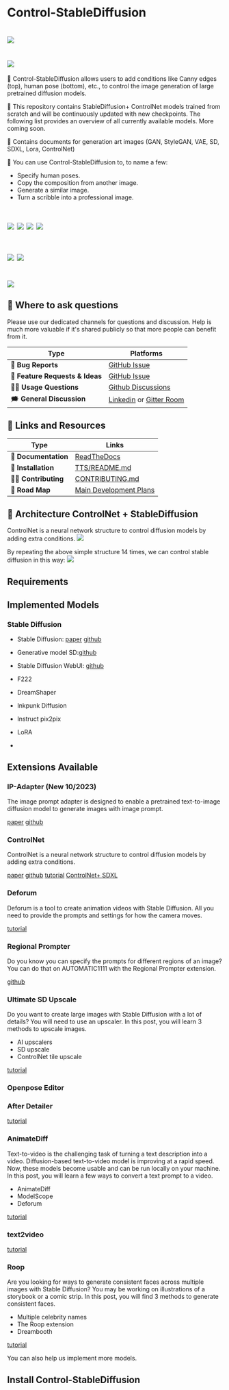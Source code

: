 # Control-StableDiffusion
# <img src="https://github.com/trungtruc123/Control-StableDiffusion/blob/develop/images/logo.png"/>
# <img src="https://github.com/trungtruc123/Control-StableDiffusion/blob/develop/images/output_show.jpg"/>

🎁 Control-StableDiffusion allows users to add conditions like Canny edges (top), human pose (bottom), etc., to control the image generation of large pretrained diffusion models.

🎁 This repository contains StableDiffusion+ ControlNet models trained from scratch and will be continuously updated with new checkpoints. The following list provides an overview of all currently available models. More coming soon.

🎁 Contains documents for generation art images (GAN, StyleGAN, VAE, SD, SDXL, Lora, ControlNet)

🎁 You can use Control-StableDiffusion to, to name a few:
- Specify human poses.
- Copy the composition from another image.
- Generate a similar image.
- Turn a scribble into a professional image.

# [![](https://img.shields.io/badge/Paper-Link-0075ff)](https://arxiv.org/pdf/2302.05543.pdf) [![](https://img.shields.io/badge/Group-Support-0075ff)](https://github.com/trungtruc123/Control-StableDiffusion/issues) [![](https://img.shields.io/badge/Version-v2.0-0075ff)](https://stablediffusion.vn/update/) [![](https://img.shields.io/badge/Demo-Colab-red)](https://colab.research.google.com/drive/18atShssVe2bw2IKav16Oh5E36cHiMu0f?authuser=2#scrollTo=G9xi7wIfZB9P)
# [![](https://img.shields.io/badge/Tutorial%20Install-Link-green)]() [![](https://img.shields.io/badge/Download%20Data-Drive-pink)](https://drive.google.com/drive/u/2/folders/16e7YxDTuTPe7hOWGoTM-A_1xA6FznZnK) 
# [![](https://img.shields.io/badge/Tutorial%20Stable%20Diffusion-Link-blue)](https://stable-diffusion-art.com/category/tutorials/)

## 💬 Where to ask questions
Please use our dedicated channels for questions and discussion. Help is much more valuable if it's shared publicly so that more people can benefit from it.

| Type                            | Platforms      |
| ------------------------------- |----------------|
| 🚨 **Bug Reports**              | [GitHub Issue] |
| 🎁 **Feature Requests & Ideas** | [GitHub Issue] |
| 👩‍💻 **Usage Questions**          | [Github Discussions] |
| 🗯 **General Discussion**       | [Linkedin] or [Gitter Room] |

[GitHub issue]: https://github.com/trungtruc123/Control-StableDiffusion/issues
[github discussions]: https://github.com/trungtruc123/Control-StableDiffusion/issues
[gitter room]: https://www.facebook.com/profile.php?id=100038801181933
[linkedin]: https://www.linkedin.com/in/truc-tran-trung-380533149/


## 🔗 Links and Resources
| Type                            | Links                               |
| ------------------------------- | --------------------------------------- |
| 💼 **Documentation**              | [ReadTheDocs](https://github.com/trungtruc123/Control-StableDiffusion/tree/develop/docs)
| 💾 **Installation**               | [TTS/README.md](https://github.com/trungtruc123/Control-StableDiffusion/blob/develop/README.md)|
| 👩‍💻 **Contributing**               | [CONTRIBUTING.md](https://github.com/trungtruc123/Control-StableDiffusion/blob/develop/README.md)|
| 📌 **Road Map**                   | [Main Development Plans](https://github.com/trungtruc123/Control-StableDiffusion/blob/develop/README.md)


## 🔗 Architecture ControlNet + StableDiffusion
ControlNet is a neural network structure to control diffusion models by adding extra conditions.
<img src="https://github.com/trungtruc123/Control-StableDiffusion/blob/develop/images/cn.png"/>

By repeating the above simple structure 14 times, we can control stable diffusion in this way:
<img src="https://github.com/trungtruc123/Control-StableDiffusion/blob/develop/images/sd.png"/>

## Requirements


## Implemented Models
### Stable Diffusion
- Stable Diffusion: [paper](https://arxiv.org/pdf/2112.10752.pdf) [github](https://github.com/Stability-AI/StableDiffusion)
- Generative model SD:[github](https://github.com/Stability-AI/generative-models)
- Stable Diffusion WebUI: [github](https://github.com/AUTOMATIC1111/stable-diffusion-webui)

- F222
- DreamShaper
- Inkpunk Diffusion
- Instruct pix2pix
- LoRA
- 
## Extensions Available
### IP-Adapter (New 10/2023)
The image prompt adapter is designed to enable a pretrained text-to-image diffusion model to generate images with image prompt.

[paper](https://arxiv.org/abs/2308.06721)
[github](https://github.com/tencent-ailab/IP-Adapter)

### ControlNet 
ControlNet is a neural network structure to control diffusion models by adding extra conditions.

[paper](https://arxiv.org/abs/2302.05543)
[github](https://github.com/Luis-kleinfeld/ControlNet)
[tutorial](https://stable-diffusion-art.com/controlnet/?_gl=1*1t62rr3*_ga*MTEwMzQ0NjYyMS4xNjk3NDczMjk1*_ga_YHRX2WJZH7*MTY5NzQ3MzI5Ni4xLjEuMTY5NzQ3NTE2Ny42MC4wLjA.)
[ControlNet+ SDXL](https://stable-diffusion-art.com/controlnet-sdxl/?_gl=1*3m7ttk*_ga*MTEwMzQ0NjYyMS4xNjk3NDczMjk1*_ga_YHRX2WJZH7*MTY5NzQ3MzI5Ni4xLjEuMTY5NzQ3NTE2Ny42MC4wLjA.)

### Deforum
Deforum is a tool to create animation videos with Stable Diffusion. All you need to provide the prompts and settings for how the camera moves.

[tutorial](https://stable-diffusion-art.com/deforum/?_gl=1*3m7ttk*_ga*MTEwMzQ0NjYyMS4xNjk3NDczMjk1*_ga_YHRX2WJZH7*MTY5NzQ3MzI5Ni4xLjEuMTY5NzQ3NTE2Ny42MC4wLjA.)

### Regional Prompter
Do you know you can specify the prompts for different regions of an image? You can do that on AUTOMATIC1111 with the Regional Prompter extension.

[github](https://github.com/hako-mikan/sd-webui-regional-prompter)
### Ultimate SD Upscale
Do you want to create large images with Stable Diffusion with a lot of details? You will need to use an upscaler. In this post, you will learn 3 methods to upscale images.
- AI upscalers
- SD upscale
- ControlNet tile upscale

[tutorial](https://stable-diffusion-art.com/controlnet-upscale/?_gl=1*1singjt*_ga*MTEwMzQ0NjYyMS4xNjk3NDczMjk1*_ga_YHRX2WJZH7*MTY5NzQ3MzI5Ni4xLjEuMTY5NzQ3NTE2Ny42MC4wLjA.)
### Openpose Editor

### After Detailer
[tutorial](https://stable-diffusion-art.com/adetailer/?_gl=1*48zyz2*_ga*MTEwMzQ0NjYyMS4xNjk3NDczMjk1*_ga_YHRX2WJZH7*MTY5NzQ3MzI5Ni4xLjEuMTY5NzQ3NTE2Ny42MC4wLjA.)

### AnimateDiff
Text-to-video is the challenging task of turning a text description into a video. Diffusion-based text-to-video model is improving at a rapid speed. Now, these models become usable and can be run locally on your machine. In this post, you will learn a few ways to convert a text prompt to a video.
- AnimateDiff
- ModelScope
- Deforum

[tutorial](https://stable-diffusion-art.com/text-to-video/?_gl=1*199e74w*_ga*MTEwMzQ0NjYyMS4xNjk3NDczMjk1*_ga_YHRX2WJZH7*MTY5NzQ3MzI5Ni4xLjEuMTY5NzQ3NTE2Ny42MC4wLjA.)
### text2video
[tutorial](https://stable-diffusion-art.com/text-to-video/?_gl=1*1mtbhyt*_ga*MTEwMzQ0NjYyMS4xNjk3NDczMjk1*_ga_YHRX2WJZH7*MTY5NzQ3MzI5Ni4xLjEuMTY5NzQ3NTE2Ny42MC4wLjA.)

### Roop 
Are you looking for ways to generate consistent faces across multiple images with Stable Diffusion? You may be working on illustrations of a storybook or a comic strip. In this post, you will find 3 methods to generate consistent faces.

- Multiple celebrity names
- The Roop extension
- Dreambooth

[tutorial](https://stable-diffusion-art.com/consistent-face/?_gl=1*1mtbhyt*_ga*MTEwMzQ0NjYyMS4xNjk3NDczMjk1*_ga_YHRX2WJZH7*MTY5NzQ3MzI5Ni4xLjEuMTY5NzQ3NTE2Ny42MC4wLjA.)

You can also help us implement more models.

## Install Control-StableDiffusion
